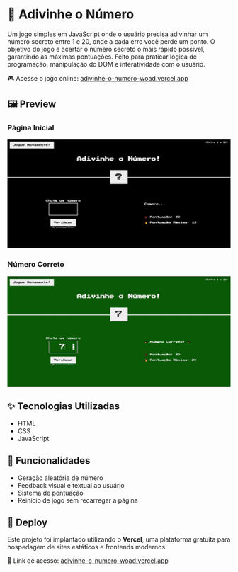 # 🔢 Adivinhe o Número

Um jogo simples em JavaScript onde o usuário precisa adivinhar um número secreto entre 1 e 20, onde a cada erro você perde um ponto. O objetivo do jogo é acertar o número secreto o mais rápido possível, garantindo as máximas pontuações. Feito para praticar lógica de programação, manipulação do DOM e interatividade com o usuário.

🎮 Acesse o jogo online: [adivinhe-o-numero-woad.vercel.app](adivinhe-o-numero-woad.vercel.app)

## 🖼️ Preview

### Página Inicial
![Página do Jogo](./images/guess-the-number-page.JPG)

### Número Correto
![Número Correto](./images/guess-the-number-right.JPG)

## ✨ Tecnologias Utilizadas

- HTML
- CSS
- JavaScript

## 🎯 Funcionalidades

- Geração aleatória de número
- Feedback visual e textual ao usuário
- Sistema de pontuação
- Reinício de jogo sem recarregar a página

## 🚀 Deploy

Este projeto foi implantado utilizando o **Vercel**, uma plataforma gratuita para hospedagem de sites estáticos e frontends modernos.

🔗 Link de acesso: [adivinhe-o-numero-woad.vercel.app](adivinhe-o-numero-woad.vercel.app)

